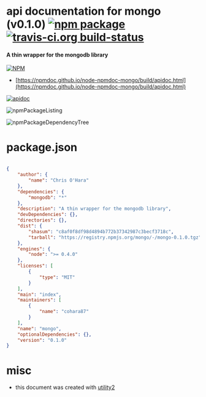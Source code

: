 # api documentation for  mongo (v0.1.0)  [![npm package](https://img.shields.io/npm/v/npmdoc-mongo.svg?style=flat-square)](https://www.npmjs.org/package/npmdoc-mongo) [![travis-ci.org build-status](https://api.travis-ci.org/npmdoc/node-npmdoc-mongo.svg)](https://travis-ci.org/npmdoc/node-npmdoc-mongo)
#### A thin wrapper for the mongodb library

[![NPM](https://nodei.co/npm/mongo.png?downloads=true&downloadRank=true&stars=true)](https://www.npmjs.com/package/mongo)

- [https://npmdoc.github.io/node-npmdoc-mongo/build/apidoc.html](https://npmdoc.github.io/node-npmdoc-mongo/build/apidoc.html)

[![apidoc](https://npmdoc.github.io/node-npmdoc-mongo/build/screenCapture.buildCi.browser.%252Ftmp%252Fbuild%252Fapidoc.html.png)](https://npmdoc.github.io/node-npmdoc-mongo/build/apidoc.html)

![npmPackageListing](https://npmdoc.github.io/node-npmdoc-mongo/build/screenCapture.npmPackageListing.svg)

![npmPackageDependencyTree](https://npmdoc.github.io/node-npmdoc-mongo/build/screenCapture.npmPackageDependencyTree.svg)



# package.json

```json

{
    "author": {
        "name": "Chris O'Hara"
    },
    "dependencies": {
        "mongodb": "*"
    },
    "description": "A thin wrapper for the mongodb library",
    "devDependencies": {},
    "directories": {},
    "dist": {
        "shasum": "c8af0f8df98d4894b772b37342987c3becf3718c",
        "tarball": "https://registry.npmjs.org/mongo/-/mongo-0.1.0.tgz"
    },
    "engines": {
        "node": ">= 0.4.0"
    },
    "licenses": [
        {
            "type": "MIT"
        }
    ],
    "main": "index",
    "maintainers": [
        {
            "name": "cohara87"
        }
    ],
    "name": "mongo",
    "optionalDependencies": {},
    "version": "0.1.0"
}
```



# misc
- this document was created with [utility2](https://github.com/kaizhu256/node-utility2)
